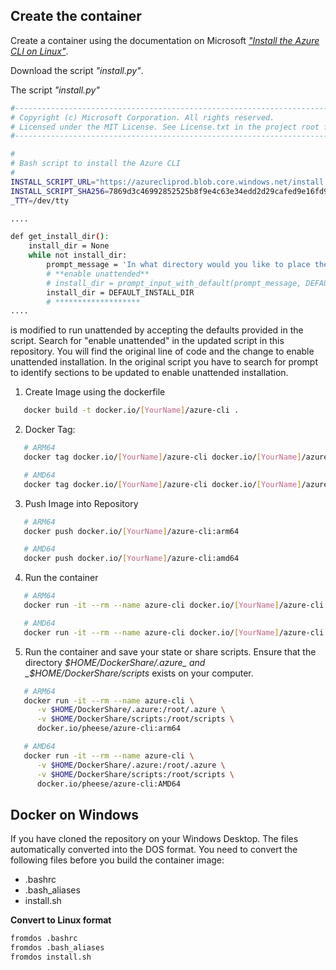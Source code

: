 ## Create the container

Create a container using the documentation on Microsoft
[_"Install the Azure CLI on Linux"_](https://docs.microsoft.com/en-us/cli/azure/install-azure-cli-linux?pivots=script).

Download the script _"install.py"_.

The script _"install.py"_

```bash
#---------------------------------------------------------------------------------------------
# Copyright (c) Microsoft Corporation. All rights reserved.
# Licensed under the MIT License. See License.txt in the project root for license information.
#---------------------------------------------------------------------------------------------

#
# Bash script to install the Azure CLI
#
INSTALL_SCRIPT_URL="https://azurecliprod.blob.core.windows.net/install.py"
INSTALL_SCRIPT_SHA256=7869d3c46992852525b8f9e4c63e34edd2d29cafed9e16fd94d5356665eefdfd
_TTY=/dev/tty

....

def get_install_dir():
    install_dir = None
    while not install_dir:
        prompt_message = 'In what directory would you like to place the install?'
        # **enable unattended**
        # install_dir = prompt_input_with_default(prompt_message, DEFAULT_INSTALL_DIR)
        install_dir = DEFAULT_INSTALL_DIR
        # *******************
....

```

is modified to run unattended by accepting the defaults provided in the script.
Search for "enable unattended" in the updated script in this repository. You
will find the original line of code and the change to enable unattended
installation. In the original script you have to search for prompt to identify
sections to be updated to enable unattended installation.

1. Create Image using the dockerfile

```bash
   docker build -t docker.io/[YourName]/azure-cli .
```

2. Docker Tag:

```bash
   # ARM64
   docker tag docker.io/[YourName]/azure-cli docker.io/[YourName]/azure-cli:arm64
```

```bash
   # AMD64
   docker tag docker.io/[YourName]/azure-cli docker.io/[YourName]/azure-cli:amd64
```

3. Push Image into Repository

```bash
   # ARM64
   docker push docker.io/[YourName]/azure-cli:arm64
```

```bash
   # AMD64
   docker push docker.io/[YourName]/azure-cli:amd64
```

4. Run the container

```bash
   # ARM64
   docker run -it --rm --name azure-cli docker.io/[YourName]/azure-cli:arm64
```

```bash
   # AMD64
   docker run -it --rm --name azure-cli docker.io/[YourName]/azure-cli:amd64
```

5. Run the container and save your state or share scripts. Ensure that the
   directory _$HOME/DockerShare/.azure_ and _$HOME/DockerShare/scripts_ exists
   on your computer.

```bash
   # ARM64
   docker run -it --rm --name azure-cli \
      -v $HOME/DockerShare/.azure:/root/.azure \
      -v $HOME/DockerShare/scripts:/root/scripts \
      docker.io/pheese/azure-cli:arm64
```

```bash
   # AMD64
   docker run -it --rm --name azure-cli \
      -v $HOME/DockerShare/.azure:/root/.azure \
      -v $HOME/DockerShare/scripts:/root/scripts \
      docker.io/pheese/azure-cli:AMD64
```

## Docker on Windows

If you have cloned the repository on your Windows Desktop. The files
automatically converted into the DOS format. You need to convert the following
files before you build the container image:

- .bashrc
- .bash_aliases
- install.sh

**Convert to Linux format**

```bash
fromdos .bashrc
fromdos .bash_aliases
fromdos install.sh
```
